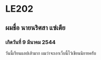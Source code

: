 # LE202
## ผมชื่อ นายนริศสา แซ่เตีย
### เกิดวันที่ 9 มีนาคม 2544
วันนี้เรียนแลปเส้ามาก
ผมว่าจะเอาเว็บนี้ไว้เขียนนิยายครับ

